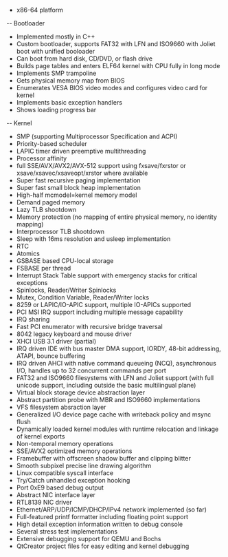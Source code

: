
- x86-64 platform

-- Bootloader

- Implemented mostly in C++
- Custom bootloader, supports FAT32 with LFN and ISO9660 with Joliet
  boot with unified booloader
- Can boot from hard disk, CD/DVD, or flash drive
- Builds page tables and enters ELF64 kernel with CPU fully in long mode
- Implements SMP trampoline
- Gets physical memory map from BIOS
- Enumerates VESA BIOS video modes and configures video card for kernel
- Implements basic exception handlers
- Shows loading progress bar

-- Kernel

- SMP (supporting Multiprocessor Specification and ACPI)
- Priority-based scheduler
- LAPIC timer driven preemptive multithreading
- Processor affinity
- full SSE/AVX/AVX2/AVX-512 support using
  fxsave/fxrstor or xsave/xsavec/xsaveopt/xrstor where available
- Super fast recursive paging implementation
- Super fast small block heap implementation
- High-half mcmodel=kernel memory model
- Demand paged memory
- Lazy TLB shootdown
- Memory protection (no mapping of entire physical memory, no identity mapping)
- Interprocessor TLB shootdown
- Sleep with 16ms resolution and usleep implementation
- RTC
- Atomics
- GSBASE based CPU-local storage
- FSBASE per thread
- Interrupt Stack Table support with emergency stacks for critical exceptions
- Spinlocks, Reader/Writer Spinlocks
- Mutex, Condition Variable, Reader/Writer locks
- 8259 or LAPIC/IO-APIC support, multiple IO-APICs supported
- PCI MSI IRQ support including multiple message capability
- IRQ sharing
- Fast PCI enumerator with recursive bridge traversal
- 8042 legacy keyboard and mouse driver
- XHCI USB 3.1 driver (partial)
- IRQ driven IDE with bus master DMA support, IORDY, 48-bit addressing, ATAPI,
  bounce buffering
- IRQ driven AHCI with native command queueing (NCQ), asynchronous I/O,
  handles up to 32 concurrent commands per port
- FAT32 and ISO9660 filesystems with LFN and Joliet support
  (with full unicode support, including outside the basic multilingual plane)
- Virtual block storage device abstraction layer
- Abstract partition probe with MBR and ISO9660 implementations
- VFS filesystem absraction layer
- Generalized I/O device page cache with writeback policy and msync flush
- Dynamically loaded kernel modules with runtime relocation and
  linkage of kernel exports
- Non-temporal memory operations
- SSE/AVX2 optimized memory operations
- Framebuffer with offscreen shadow buffer and clipping blitter
- Smooth subpixel precise line drawing algorithm
- Linux compatible syscall interface
- Try/Catch unhandled exception hooking
- Port 0xE9 based debug output
- Abstract NIC interface layer
- RTL8139 NIC driver
- Ethernet/ARP/UDP/ICMP/DHCP/IPv4 network implemented (so far)
- Full-featured printf formatter including floating point support
- High detail exception information written to debug console
- Several stress test implementations
- Extensive debugging support for QEMU and Bochs
- QtCreator project files for easy editing and kernel debugging
